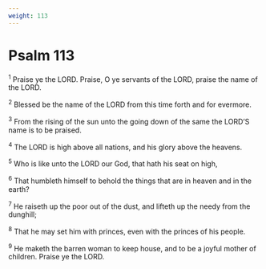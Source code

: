 ```yaml
---
weight: 113
---
```


# Psalm 113

<sup>1</sup> Praise ye the LORD. Praise, O ye servants of the LORD, praise the name of the LORD. 

<sup>2</sup> Blessed be the name of the LORD from this time forth and for evermore. 

<sup>3</sup> From the rising of the sun unto the going down of the same the LORD’S name is to be praised. 

<sup>4</sup> The LORD is high above all nations, and his glory above the heavens. 

<sup>5</sup> Who is like unto the LORD our God, that hath his seat on high, 

<sup>6</sup> That humbleth himself to behold the things that are in heaven and in the earth? 

<sup>7</sup> He raiseth up the poor out of the dust, and lifteth up the needy from the dunghill; 

<sup>8</sup> That he may set him with princes, even with the princes of his people. 

<sup>9</sup> He maketh the barren woman to keep house, and to be a joyful mother of children. Praise ye the LORD. 


